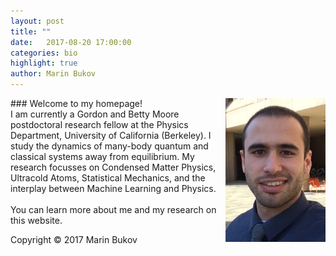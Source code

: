 ```yaml
---
layout: post
title: "" 
date:   2017-08-20 17:00:00
categories: bio
highlight: true
author: Marin Bukov
---
```

<img align="right" src="/img/bukov.png" alt="me" description="Drawing" style="width: 160px; max-width:100%;"/>
### Welcome to my homepage!
<br>
I am currently a Gordon and Betty Moore postdoctoral research fellow at the Physics Department, University of California (Berkeley). I study the dynamics of many-body quantum and classical systems away from equilibrium.
My research focusses on Condensed Matter Physics, Ultracold Atoms, Statistical Mechanics, and the interplay between Machine Learning and Physics.
<br>
<br>
You can learn more about me and my research on this website. 

 
Copyright © 2017 Marin Bukov